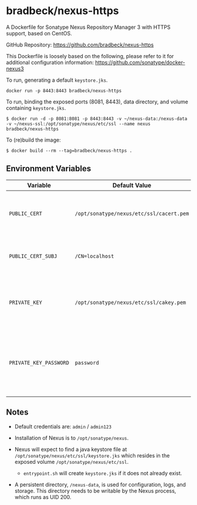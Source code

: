 # bradbeck/nexus-https

A Dockerfile for Sonatype Nexus Repository Manager 3 with HTTPS support, based on CentOS.

GitHub Repository: https://github.com/bradbeck/nexus-https

This Dockerfile is loosely based on the following, please refer to it for additional configuration information: https://github.com/sonatype/docker-nexus3

To run, generating a default `keystore.jks`.

```
docker run -p 8443:8443 bradbeck/nexus-https
```

To run, binding the exposed ports (8081, 8443), data directory, and volume containing `keystore.jks`.

```
$ docker run -d -p 8081:8081 -p 8443:8443 -v ~/nexus-data:/nexus-data -v ~/nexus-ssl:/opt/sonatype/nexus/etc/ssl --name nexus bradbeck/nexus-https
```

To (re)build the image:

```
$ docker build --rm --tag=bradbeck/nexus-https .
```
## Environment Variables
Variable               | Default Value | Description
-----------------------|----------------------------------------|------------
`PUBLIC_CERT`          |`/opt/sonatype/nexus/etc/ssl/cacert.pem`|the fully qualified container path for the CA certificate
`PUBLIC_CERT_SUBJ`     |`/CN=localhost`                         |the subject used if the CA certificate is created
`PRIVATE_KEY`          |`/opt/sonatype/nexus/etc/ssl/cakey.pem` |the fully qualified container path for the private certificate key
`PRIVATE_KEY_PASSWORD` |`password`                  |the password for the private certificate key, used for `keystore.jks` if it is being generated

## Notes

* Default credentials are: `admin` / `admin123`

* Installation of Nexus is to `/opt/sonatype/nexus`.

* Nexus will expect to find a java keystore file at `/opt/sonatype/nexus/etc/ssl/keystore.jks` which
resides in the exposed volume `/opt/sonatype/nexus/etc/ssl`.
  * `entrypoint.sh` will create `keystore.jks` if it does not already exist.

* A persistent directory, `/nexus-data`, is used for configuration,
logs, and storage. This directory needs to be writable by the Nexus
process, which runs as UID 200.
